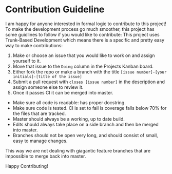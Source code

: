 # Contribution Guideline #
I am happy for anyone interested in formal logic to contribute to this project!
To make the development process go much smoother, this project has some guidlines to follow if you would like to contribute:
This project uses Trunk-Based Development which means there is a specific and pretty easy way to make contributions:
1. Make or choose an issue that you would like to work on and assign yourself to it.
2. Move that issue to the `Doing` column in the Projects Kanban board.
3. Either fork the repo or make a branch with the title `[issue number]-[your initials]-[title of the issue]`
4. Submit a pull request with `closes [issue number]` in the description and assign someone else to review it.
5. Once it passes CI it can be merged into master.

* Make sure all code is readable: has proper docstring.
* Make sure code is tested. CI is set to fail is coverage falls below 70% for the files that are tracked.
* Master should always be a working, up to date build. 
* Edits should always take place on a side branch and then be merged into master. 
* Branches should not be open very long, and should consist of small, easy to manage changes.

This way we are not dealing with giagantic feature branches that are impossible to merge back into master.

Happy Contributing!

